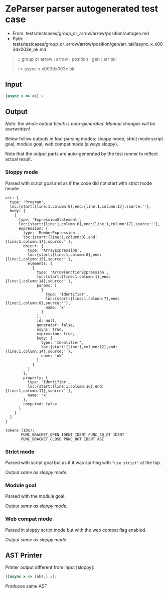 # ZeParser parser autogenerated test case

- From: tests/testcases/group_or_arrow/arrow/position/autogen.md
- Path: tests/testcases/group_or_arrow/arrow/position/gen/arr_tail/async_x_x003dx003e_ok.md

> :: group or arrow : arrow : position : gen : arr tail
>
> ::> async x x003dx003e ok

## Input


`````js
[async x => ok].x
`````

## Output

_Note: the whole output block is auto-generated. Manual changes will be overwritten!_

Below follow outputs in four parsing modes: sloppy mode, strict mode script goal, module goal, web compat mode (always sloppy).

Note that the output parts are auto-generated by the test runner to reflect actual result.

### Sloppy mode

Parsed with script goal and as if the code did not start with strict mode header.

`````
ast: {
  type: 'Program',
  loc:{start:{line:1,column:0},end:{line:1,column:17},source:''},
  body: [
    {
      type: 'ExpressionStatement',
      loc:{start:{line:1,column:0},end:{line:1,column:17},source:''},
      expression: {
        type: 'MemberExpression',
        loc:{start:{line:1,column:0},end:{line:1,column:17},source:''},
        object: {
          type: 'ArrayExpression',
          loc:{start:{line:1,column:0},end:{line:1,column:15},source:''},
          elements: [
            {
              type: 'ArrowFunctionExpression',
              loc:{start:{line:1,column:1},end:{line:1,column:14},source:''},
              params: [
                {
                  type: 'Identifier',
                  loc:{start:{line:1,column:7},end:{line:1,column:8},source:''},
                  name: 'x'
                }
              ],
              id: null,
              generator: false,
              async: true,
              expression: true,
              body: {
                type: 'Identifier',
                loc:{start:{line:1,column:12},end:{line:1,column:14},source:''},
                name: 'ok'
              }
            }
          ]
        },
        property: {
          type: 'Identifier',
          loc:{start:{line:1,column:16},end:{line:1,column:17},source:''},
          name: 'x'
        },
        computed: false
      }
    }
  ]
}

tokens (10x):
       PUNC_BRACKET_OPEN IDENT IDENT PUNC_EQ_GT IDENT
       PUNC_BRACKET_CLOSE PUNC_DOT IDENT ASI
`````

### Strict mode

Parsed with script goal but as if it was starting with `"use strict"` at the top.

_Output same as sloppy mode._

### Module goal

Parsed with the module goal.

_Output same as sloppy mode._

### Web compat mode

Parsed in sloppy script mode but with the web compat flag enabled.

_Output same as sloppy mode._

## AST Printer

Printer output different from input [sloppy]:

````js
([async x => (ok),].x);
````

Produces same AST
